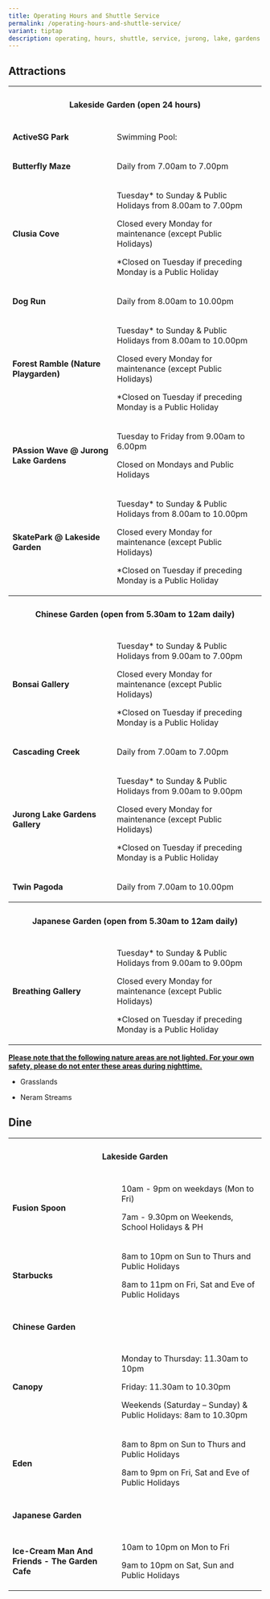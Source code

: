 ```yaml
---
title: Operating Hours and Shuttle Service
permalink: /operating-hours-and-shuttle-service/
variant: tiptap
description: operating, hours, shuttle, service, jurong, lake, gardens
---
```

<h2><strong>Attractions</strong></h2>
<table style="minWidth: 50px">
<colgroup>
<col>
<col>
</colgroup>
<tbody>
<tr>
<th rowspan="1" colspan="2">
<h4><strong>Lakeside Garden (open 24 hours)</strong></h4>
</th>
</tr>
<tr>
<td rowspan="1" colspan="1">
<p><strong>ActiveSG Park</strong>
</p>
</td>
<td rowspan="1" colspan="1">
<p>Swimming Pool:</p>
<p></p>
</td>
</tr>
<tr>
<td rowspan="1" colspan="1">
<p><strong>Butterfly Maze</strong>
</p>
</td>
<td rowspan="1" colspan="1">
<p>Daily from 7.00am to 7.00pm</p>
</td>
</tr>
<tr>
<td rowspan="1" colspan="1">
<p><strong>Clusia Cove</strong>
</p>
<p></p>
</td>
<td rowspan="1" colspan="1">
<p>Tuesday* to Sunday &amp; Public Holidays from 8.00am to 7.00pm&nbsp;</p>
<p>Closed every Monday for maintenance (except Public Holidays)</p>
<p>*Closed on Tuesday if preceding Monday is a Public Holiday</p>
</td>
</tr>
<tr>
<td rowspan="1" colspan="1">
<p><strong>Dog Run</strong>
</p>
</td>
<td rowspan="1" colspan="1">
<p>Daily from 8.00am to 10.00pm</p>
</td>
</tr>
<tr>
<td rowspan="1" colspan="1">
<p><strong>Forest Ramble (Nature Playgarden)</strong>
</p>
</td>
<td rowspan="1" colspan="1">
<p>Tuesday* to Sunday &amp; Public Holidays from 8.00am to 10.00pm&nbsp;</p>
<p>Closed every Monday for maintenance (except Public Holidays)</p>
<p>*Closed on Tuesday if preceding Monday is a Public Holiday</p>
</td>
</tr>
<tr>
<td rowspan="1" colspan="1">
<p><strong>PAssion Wave @ Jurong Lake Gardens</strong>
</p>
</td>
<td rowspan="1" colspan="1">
<p>Tuesday to Friday from 9.00am to 6.00pm&nbsp;</p>
<p>Closed on Mondays and Public Holidays</p>
</td>
</tr>
<tr>
<td rowspan="1" colspan="1">
<p><strong>SkatePark @ Lakeside Garden</strong>
</p>
</td>
<td rowspan="1" colspan="1">
<p>Tuesday* to Sunday &amp; Public Holidays from 8.00am to 10.00pm&nbsp;</p>
<p>Closed every Monday for maintenance (except Public Holidays)</p>
<p>*Closed on Tuesday if preceding Monday is a Public Holiday</p>
</td>
</tr>
<tr>
<th rowspan="1" colspan="2">
<h4><strong>Chinese Garden (open from 5.30am to 12am daily)</strong></h4>
</th>
</tr>
<tr>
<td rowspan="1" colspan="1">
<p><strong>Bonsai Gallery</strong>
</p>
</td>
<td rowspan="1" colspan="1">
<p>Tuesday* to Sunday &amp; Public Holidays from 9.00am to 7.00pm&nbsp;</p>
<p>Closed every Monday for maintenance (except Public Holidays)</p>
<p>*Closed on Tuesday if preceding Monday is a Public Holiday</p>
</td>
</tr>
<tr>
<td rowspan="1" colspan="1">
<p><strong>Cascading Creek</strong>
</p>
</td>
<td rowspan="1" colspan="1">
<p>Daily from 7.00am to 7.00pm</p>
</td>
</tr>
<tr>
<td rowspan="1" colspan="1">
<p><strong>Jurong Lake Gardens Gallery</strong>
</p>
</td>
<td rowspan="1" colspan="1">
<p>Tuesday* to Sunday &amp; Public Holidays from 9.00am to 9.00pm&nbsp;</p>
<p>Closed every Monday for maintenance (except Public Holidays)</p>
<p>*Closed on Tuesday if preceding Monday is a Public Holiday</p>
</td>
</tr>
<tr>
<td rowspan="1" colspan="1">
<p><strong>Twin Pagoda</strong>
</p>
</td>
<td rowspan="1" colspan="1">
<p>Daily from 7.00am to 10.00pm</p>
</td>
</tr>
<tr>
<th rowspan="1" colspan="2">
<h4><strong>Japanese Garden (open from 5.30am to 12am daily)</strong></h4>
</th>
</tr>
<tr>
<td rowspan="1" colspan="1">
<p><strong>Breathing Gallery</strong>
</p>
</td>
<td rowspan="1" colspan="1">
<p>Tuesday* to Sunday &amp; Public Holidays from 9.00am to 9.00pm&nbsp;</p>
<p>Closed every Monday for maintenance (except Public Holidays)</p>
<p>*Closed on Tuesday if preceding Monday is a Public Holiday</p>
</td>
</tr>
</tbody>
</table>
<p><strong><u>Please note that the following nature areas are not lighted. For your own safety, please do not enter these areas during nighttime.</u></strong>
</p>
<ul data-tight="true" class="tight">
<li>
<p>Grasslands</p>
</li>
<li>
<p>Neram Streams</p>
</li>
</ul>
<h2><strong>Dine</strong></h2>
<table style="minWidth: 50px">
<colgroup>
<col>
<col>
</colgroup>
<tbody>
<tr>
<th rowspan="1" colspan="2">
<h4><strong>Lakeside Garden</strong></h4>
</th>
</tr>
<tr>
<td rowspan="1" colspan="1">
<p><strong>Fusion Spoon</strong>
</p>
</td>
<td rowspan="1" colspan="1">
<p>10am - 9pm on weekdays (Mon to Fri)</p>
<p>7am - 9.30pm on&nbsp;Weekends, School Holidays &amp; PH</p>
</td>
</tr>
<tr>
<td rowspan="1" colspan="1">
<p><strong>Starbucks</strong>
</p>
</td>
<td rowspan="1" colspan="1">
<p>8am to 10pm on Sun to Thurs and Public Holidays</p>
<p>8am to 11pm on Fri, Sat and Eve of Public Holidays</p>
</td>
</tr>
<tr>
<td rowspan="1" colspan="2">
<h4><strong>Chinese Garden</strong></h4>
</td>
</tr>
<tr>
<td rowspan="1" colspan="1">
<p><strong>Canopy</strong>
</p>
</td>
<td rowspan="1" colspan="1">
<p>Monday to Thursday: 11.30am to 10pm</p>
<p>Friday: 11.30am to 10.30pm</p>
<p>Weekends (Saturday – Sunday) &amp; Public Holidays: 8am to 10.30pm</p>
</td>
</tr>
<tr>
<td rowspan="1" colspan="1">
<p><strong>Eden</strong>
</p>
</td>
<td rowspan="1" colspan="1">
<p>8am to 8pm on Sun to Thurs and Public Holidays</p>
<p>8am to 9pm on Fri, Sat and Eve of Public Holidays</p>
</td>
</tr>
<tr>
<td rowspan="1" colspan="2">
<h4><strong>Japanese Garden</strong></h4>
</td>
</tr>
<tr>
<td rowspan="1" colspan="1">
<p><strong>Ice-Cream Man And Friends - The Garden Cafe</strong>
</p>
</td>
<td rowspan="1" colspan="1">
<p>10am to 10pm on Mon to Fri&nbsp;</p>
<p>9am to 10pm on Sat, Sun and Public Holidays&nbsp;</p>
</td>
</tr>
</tbody>
</table>
<p></p>